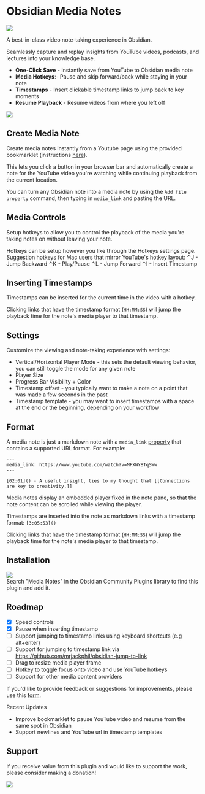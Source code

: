 # Obsidian Media Notes

<a href="https://obsidian.md/plugins?id=media-notes"><img src="https://img.shields.io/badge/media_notes-v1.3-6c31e3?logo=obsidian&style=for-the-badge"></a><br>

A best-in-class video note-taking experience in Obsidian.

Seamlessly capture and replay insights from YouTube videos, podcasts, and lectures into your knowledge base.

-   **One-Click Save** - Instantly save from YouTube to Obsidian media note
-   **Media Hotkeys**:- Pause and skip forward/back while staying in your note
-   **Timestamps** - Insert clickable timestamp links to jump back to key moments
-   **Resume Playback** - Resume videos from where you left off

<div style="margin: 0 auto;">
  <img src="images/media-notes.gif">
</div>

## Create Media Note

Create media notes instantly from a Youtube page using the provided bookmarklet (instructions [here](https://obsidian-media-notes.netlify.app/)).

This lets you click a button in your browser bar and automatically create a note for the YouTube video you're watching while continuing playback from the current location.

You can turn any Obsidian note into a media note by using the `Add file property` command, then typing in `media_link` and pasting the URL.

## Media Controls

Setup hotkeys to allow you to control the playback of the media you're taking notes on without leaving your note.

Hotkeys can be setup however you like through the Hotkeys settings page.
Suggestion hotkeys for Mac users that mirror YouTube's hotkey layout:
⌃J - Jump Backward
⌃K - Play/Pause
⌃L - Jump Forward
⌃I - Insert Timestamp

## Inserting Timestamps

Timestamps can be inserted for the current time in the video with a hotkey.

Clicking links that have the timestamp format (`HH:MM:SS`) will jump the playback time for the note's media player to that timestamp.

## Settings

Customize the viewing and note-taking experience with settings:

-   Vertical/Horizontal Player Mode - this sets the default viewing behavior, you can still toggle the mode for any given note
-   Player Size
-   Progress Bar Visibility + Color
-   Timestamp offset - you typically want to make a note on a point that was made a few seconds in the past
-   Timestamp template - you may want to insert timestamps with a space at the end or the beginning, depending on your workflow

## Format

A media note is just a markdown note with a `media_link` [property](https://help.obsidian.md/Editing+and+formatting/Properties) that contains a supported URL format. For example:

```
---
media_link: https://www.youtube.com/watch?v=MFXWY8TqSWw
---

[02:01]() - A useful insight, ties to my thought that [[Connections are key to creativity.]]
```

Media notes display an embedded player fixed in the note pane, so that the note content can be scrolled while viewing the player.

Timestamps are inserted into the note as markdown links with a timestamp format:
`[3:05:53]()`

Clicking links that have the timestamp format (`HH:MM:SS`) will jump the playback time for the note's media player to that timestamp.

## Installation

<a href="https://obsidian.md/plugins?id=media-notes"><img src="https://img.shields.io/badge/Install_now-6c31e3?logo=obsidian"></a><br>
Search "Media Notes" in the Obsidian Community Plugins library to find this plugin and add it.

## Roadmap

-   [x] Speed controls
-   [x] Pause when inserting timestamp
-   [ ] Support jumping to timestamp links using keyboard shortcuts (e.g alt+enter)
-   [ ] Support for jumping to timestamp link via https://github.com/mrjackphil/obsidian-jump-to-link
-   [ ] Drag to resize media player frame
-   [ ] Hotkey to toggle focus onto video and use YouTube hotkeys
-   [ ] Support for other media content providers

If you'd like to provide feedback or suggestions for improvements, please use this [form](https://forms.gle/6DK61u5XMfAKwwwp9).

Recent Updates

-   Improve bookmarklet to pause YouTube video and resume from the same spot in Obsidian
-   Support newlines and YouTube url in timestamp templates

## Support

If you receive value from this plugin and would like to support the work, please consider making a donation!

<a href="https://www.buymeacoffee.com/jemstelos"><img src="https://img.buymeacoffee.com/button-api/?text=Buy me a coffee&emoji=❤️&slug=jemstelos&button_colour=5F7FFF&font_colour=ffffff&font_family=Inter&outline_colour=000000&coffee_colour=FFDD00" /></a>
